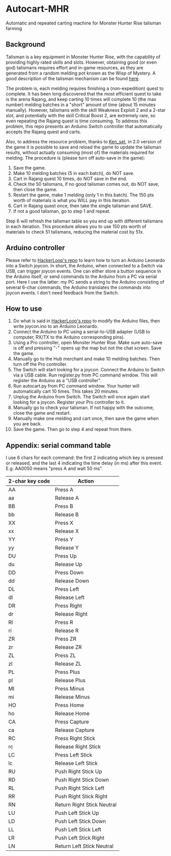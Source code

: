 # Autocart-MHR
Automatic and repeated carting machine for Monster Hunter Rise talisman farming

## Background
Talisman is a key equipment in Monster Hunter Rise, with the capability of providing highly rated skills and slots. However, obtaining good (or even god) talismans requires effort and in-game resources, as they are generated from a random melding pot known as the Wisp of Mystery. A good description of the talisman mechanism can be found [here](https://game8.co/games/Monster-Hunter-Rise/archives/327175).

The problem is, each melding requires finishing a (non-expedition) quest to complete. It has been long discovered that the most efficient quest to take is the arena Rajang, and keep carting 10 times will complete 10 (the max number) melding batches in a "short" amount of time (about 15 minutes manually). However, talismans with the skill Weakness Exploit 2 and a 2-star slot, and potentially with the skill Critical Boost 2, are extremely rare, so even repeating the Rajang quest is time consuming. To address this problem, this repo presents an Arduino Switch controller that automatically accepts the Rajang quest and carts.

Also, to address the resource problem, thanks to [Ken_set](https://www.gamersky.com/handbook/202104/1384837.shtml), in 2.0 version of the game it is possible to save and reload the game to update the talisman results, without actually consuming (most of) the materials required for melding. The procedure is (please turn off auto-save in the game):

1. Save the game.
2. Make 10 melding batches (5 in each batch), do NOT save.
3. Cart in Rajang quest 10 times, do NOT save in the end.
4. Check the 50 talismans, if no good talisman comes out, do NOT save, then close the game.
5. Restart the game, make 1 melding (only 1 in this batch). The 150 pts worth of materials is what you WILL pay in this iteration.
6. Cart in Rajang quest once, then take the single talisman and SAVE.
7. If not a good talisman, go to step 1 and repeat.

Step 6 will refresh the talisman table so you end up with different talismans in each iteration. This procedure allows you to use 150 pts worth of materials to check 51 talismans, reducing the material cost by 51x.

## Arduino controller
Please refer to [HackerLoop's repo](https://github.com/HackerLoop/Arduino-JoyCon-Library-for-Nintendo-Switch) to learn how to turn an Arduino Leonardo into a Switch joycon. In short, the Arduino, when connected to a Switch via USB, can trigger joycon events. One can either store a button sequence in the Arduino itself, or send commands to the Arduino from a PC via serial port. Here I use the latter: my PC sends a string to the Arduino consisting of several 6-char commands, the Arduino translates the commands into joycon events. I don't need feedback from the Switch.

## How to use
1. Do what is said in [HackerLoop's repo](https://github.com/HackerLoop/Arduino-JoyCon-Library-for-Nintendo-Switch) to modify the Arduino files, then write joycon.ino to an Arduino Leonardo.
2. Connect the Arduino to PC using a serial-to-USB adapter (USB to computer, RX/TX to the Arduino corresponding pins).
3. Using a Pro controller, open Monster Hunter Rise. Make sure auto-save is off and pressing "-" opens up the map but not the chat screen. Save the game.
4. Manually go to the Hub merchant and make 10 melding batches. Then turn off the Pro controller.
5. The Switch will start looking for a joycon. Connect the Arduino to Switch via a USB cable. Run register.py from PC command window. This will register the Arduino as a "USB controller".
6. Run autocart.py from PC command window. Your hunter will automatically cart 10 times. This takes 20 minutes.
7. Unplug the Arduino from Switch. The Switch will once again start looking for a joycon. Register your Pro controller to it.
8. Manually go to check your talisman. If not happy with the outcome, close the game and restart.
9. Manually make one melding and cart once, then save the game when you are back.
10. Save the game. Then go to step 4 and repeat from there.

## Appendix: serial command table
I use 6 chars for each command: the first 2 indicating which key is pressed or released, and the last 4 indicating the time delay (in ms) after this event. E.g. AA0050 means "press A and wait 50 ms".

| 2-char key code | Action |
| ---------- | ---------- |
| AA | Press A |
| aa | Release A |
| BB | Press B |
| bb | Release B |
| XX | Press X |
| xx | Release X |
| YY | Press Y |
| yy | Release Y |
| DU | Press Up |
| du | Release Up |
| DD | Press Down |
| dd | Release Down |
| DL | Press Left |
| dl | Release Left |
| DR | Press Right |
| dr | Release Right |
| RI | Press R |
| ri | Release R |
| ZR | Press ZR |
| zr | Release ZR |
| ZL | Press ZL |
| zl | Release ZL |
| PL | Press Plus |
| pl | Release Plus |
| MI | Press Minus |
| mi | Release Minus |
| HO | Press Home |
| ho | Release Home |
| CA | Press Capture |
| ca | Release Capture |
| RC | Press Right Stick |
| rc | Release Right Stick |
| LC | Press Left Stick |
| lc | Release Left Stick |
| RU | Push Right Stick Up |
| RD | Push Right Stick Down |
| RL | Push Right Stick Left |
| RR | Push Right Stick Right |
| RN | Return Right Stick Neutral |
| LU | Push Left Stick Up |
| LD | Push Left Stick Down |
| LL | Push Left Stick Left |
| LR | Push Left Stick Right |
| LN | Return Left Stick Neutral |
